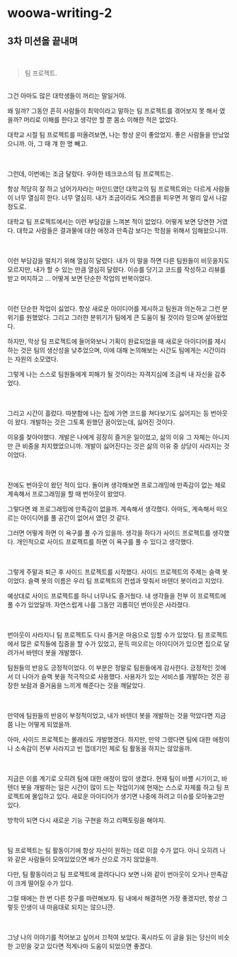 # woowa-writing-2

## 3차 미션을 끝내며
<br>

> 팀 프로젝트.

<br>
그건 아마도 많은 대학생들이 꺼리는 말일거야.

왜 일까? 그동안 흔히 사람들이 최악이라고 말하는 팀 프로젝트를 겪어보지 못 해서 였을까? 머리로 이해를 한다고 생각만 할 뿐 몸소 이해한 적은 없었다.

대학교 시절 팀 프로젝트를 떠올려보면, 나는 항상 운이 좋았었지. 좋은 사람들을 만났었으니까. 아, 그 때 걔 한 명 빼고.
<br><br><br>

그런데, 이번에는 조금 달랐다. 우아한 테크코스의 팀 프로젝트는.

항상 적당히 잘 하고 넘어가자라는 마인드였던 대학교의 팀 프로젝트와는 다르게 사람들이 너무 열심히 한다. 너무 열심히. 내가 조금이라도 게으름을 피우면 저 멀리 앞서 나갈 정도로.

대학교 팀 프로젝트에서는 이런 부담감을 느껴본 적이 없었다. 어떻게 보면 당연한 거였다. 대학교 사람들은 결과물에 대한 애정과 만족감 보다는 학점을 위해서 임해왔으니까.
<br><br><br>

이런 부담감을 떨치기 위해 열심히 달렸다. 내가 이 말을 하면 다른 팀원들이 비웃을지도 모르지만, 내가 할 수 있는 만큼 열심히 달렸다. 이슈를 당기고 코드를 작성하고 리뷰를 받고 머지하고 ... 어떻게 보면 단순한 작업의 반복이었다.
<br><br><br>

이런 단순한 작업이 싫었다. 항상 새로운 아이디어를 제시하고 팀원과 의논하고 그런 분위기를 원했었다.  그리고 그러한 분위기가 팀에게 큰 도움이 될 것이라 믿으며 살아왔었다.

하지만, 막상 팀 프로젝트에 들어와보니 기획이 완료되었을 때 새로운 아이디어를 제시하는 것은 팀의 생산성을 낮추었으며, 이에 대해 논의해보는 시간도 팀에게는 시간이라는 자원의 소모였다.

그렇게 나는 스스로 팀원들에게 피해가 될 것이라는 자격지심에 조금씩 내 자신을 감추었다.
<br><br><br>

그리고 시간이 흘렀다. 따분함에 나는 집에 가면 코드를 쳐다보기도 싫어지는 등 번아웃이 왔다. 개발하는 것은 그토록 원했던 꿈이었는데, 싫어진 것이다.

이유를 찾아야했다. 개발은 나에게 굉장히 즐거운 일이었고, 삶의 이유 그 자체는 아니지만 큰 비중을 차지했었으니까. 개발이 싫어진다는 것은 삶의 이유 중 상당이 사라지는 것이었다.
<br><br><br>

전에도 번아웃이 왔던 적이 있다. 돌이켜 생각해보면 프로그래밍에 만족감이 없는 체로 계속해서 프로그래밍을 할 때 번아웃이 왔었다.

그렇다면 왜 프로그래밍에 만족감이 없을까. 계속해서 생각했다. 아마도, 계속해서 떠오르는 아이디어를 풀 공간이 없어서 였던 것 같다.

그러면 어떻게 하면 이 욕구를 풀 수가 있을까. 생각을 하다가 사이드 프로젝트를 생각했다. 개인적으로 사이드 프로젝트를 하면 이 욕구를 풀 수 있다고 생각했다.
<br><br><br>

그렇게 주말과 퇴근 후 사이드 프로젝트를 시작했다. 사이드 프로젝트의 주제는 슬랙 봇이었다. 슬랙 봇의 이름은 우리 팀 프로젝트의 컨셉과 맞춰서 바텐더 봇이라고 지었다.

예상대로 사이드 프로젝트를 하니 너무나도 즐거웠다. 내 생각들을 전부 이 프로젝트에 풀 수가 있었달까. 자연스럽게 나를 그동안 괴롭히던 번아웃은 사라졌다.
<br><br><br>

번아웃이 사라지니 팀 프로젝트도 다시 즐거운 마음으로 임할 수가 있었다. 팀 프로젝트에서 많은 로직들에 집중을 할 수가 있었고, 문득 떠오르는 아이디어가 있으면 집으로 달려가서 바텐더 봇을 개발했다.

팀원들의 반응도 긍정적이었다. 이 부분은 정말로 팀원들에게 감사한다. 긍정적인 것에서 더 나아가 슬랙 봇을 적극적으로 사용했다. 사용자가 있는 서비스를 개발하는 것은 굉장한 보람과 즐거움을 느끼게 해준다는 것을 깨달았다.
<br><br><br>

만약에 팀원들의 반응이 부정적이었고, 내가 바텐더 봇을 개발하는 것을 막았다면 지금쯤 나는 어떻게 되었을까.

아마, 사이드 프로젝트는 몰래라도 개발했겠다. 하지만, 만약 그랬다면 팀에 대한 애정이나 소속감이 전부 사라지고 빈 껍데기인 체로 팀 활동을 하지는 않았을까.
<br><br><br>

지금은 이를 계기로 오히려 팀에 대한 애정이 많이 생겼다. 현재 팀이 바쁠 시기이고, 바텐더 봇을 개발하는 일은 시간이 많이 드는 작업이기에 현재는 스스로 자제를 하고 팀 프로젝트에 몰입하고 있다. 새로운 아이디어가 생기면 나중에 하려고 이슈를 모아놓고만 있다.

방학이 되면 다시 새로운 기능 구현을 하고 리팩토링을 해야지.
<br><br><br>

팀 프로젝트는 팀 활동이기에 항상 자신이 원하는 데로 이끌 수가 없다. 아니 오히려 나와 같은 사람들이 모여있었으면 배가 산으로 가지 않았을까.

다만, 팀 활동이라고 팀 프로젝트에 끌려다니다 보면 나와 같이 번아웃이 오거나 만족감이 크게 떨어질 수가 있다.

그럴 때에는 한 번 다른 창구를 마련해보자. 팀 내에서 해결하면 가장 좋겠지만, 항상 그렇듯 인생이 내 마음대로 되지는 않으니깐.
<br><br><br>

그냥 나의 이야기를 적어보고 싶어서 끄적여 보았다. 혹시라도 이 글을 읽는 당신이 비슷한 고민을 갖고 있다면 적게나마 도움이 되었으면 좋겠다.

